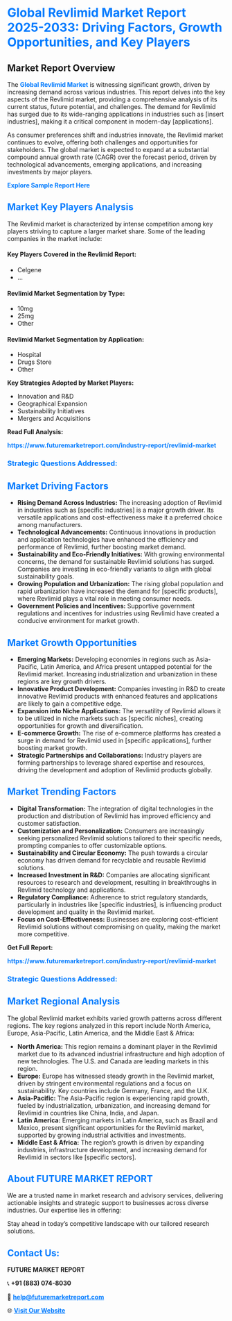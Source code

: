 <h1 style="color: #007BFF;">Global Revlimid Market Report 2025-2033: Driving Factors, Growth Opportunities, and Key Players</h1>

<section id="overview">
<h2>Market Report Overview</h2>
<p>The <a href="https://www.futuremarketreport.com/industry-report/revlimid-market" style="color: #007BFF; text-decoration: none;"><strong>Global Revlimid Market</strong></a> is witnessing significant growth, driven by increasing demand across various industries. This report delves into the key aspects of the Revlimid market, providing a comprehensive analysis of its current status, future potential, and challenges. The demand for Revlimid has surged due to its wide-ranging applications in industries such as [insert industries], making it a critical component in modern-day [applications].</p>
<p>As consumer preferences shift and industries innovate, the Revlimid market continues to evolve, offering both challenges and opportunities for stakeholders. The global market is expected to expand at a substantial compound annual growth rate (CAGR) over the forecast period, driven by technological advancements, emerging applications, and increasing investments by major players.</p>
</section>

<section id="overview">
<p><a href="https://www.futuremarketreport.com/request-sample/reportId=103090" style="color: #007BFF; text-decoration: none;"><strong>Explore Sample Report Here</strong></a></p>
</section>

<section id="key-players">
<h2 style="color: #007BFF;">Market Key Players Analysis</h2>
<p>The Revlimid market is characterized by intense competition among key players striving to capture a larger market share. Some of the leading companies in the market include:</p>
<h4>Key Players Covered in the Revlimid Report:</h4>
<ul><li>Celgene</li><li>...</li></ul>
<h4>Revlimid Market Segmentation by Type:</h4>
<ul><li>10mg</li><li>25mg</li><li>Other</li></ul>

<h4>Revlimid Market Segmentation by Application:</h4>
<ul><li>Hospital</li><li>Drugs Store</li><li>Other</li></ul>
<p><strong>Key Strategies Adopted by Market Players:</strong></p>
<ul>
<li>Innovation and R&D</li>
<li>Geographical Expansion</li>
<li>Sustainability Initiatives</li>
<li>Mergers and Acquisitions</li>
</ul>
</section>

<section>
<p><strong>Read Full Analysis: </strong></p><a href="https://www.futuremarketreport.com/industry-report/revlimid-market" style="color: #007BFF; text-decoration: none;"><strong>https://www.futuremarketreport.com/industry-report/revlimid-market</strong></a>
<h3 style="color: #007BFF;">Strategic Questions Addressed:</h3>
</section>

<section id="driving-factors">
<h2 style="color: #007BFF;">Market Driving Factors</h2>
<ul>
<li><strong>Rising Demand Across Industries:</strong> The increasing adoption of Revlimid in industries such as [specific industries] is a major growth driver. Its versatile applications and cost-effectiveness make it a preferred choice among manufacturers.</li>
<li><strong>Technological Advancements:</strong> Continuous innovations in production and application technologies have enhanced the efficiency and performance of Revlimid, further boosting market demand.</li>
<li><strong>Sustainability and Eco-Friendly Initiatives:</strong> With growing environmental concerns, the demand for sustainable Revlimid solutions has surged. Companies are investing in eco-friendly variants to align with global sustainability goals.</li>
<li><strong>Growing Population and Urbanization:</strong> The rising global population and rapid urbanization have increased the demand for [specific products], where Revlimid plays a vital role in meeting consumer needs.</li>
<li><strong>Government Policies and Incentives:</strong> Supportive government regulations and incentives for industries using Revlimid have created a conducive environment for market growth.</li>
</ul>
</section>

<section id="growth-opportunities">
<h2 style="color: #007BFF;">Market Growth Opportunities</h2>
<ul>
<li><strong>Emerging Markets:</strong> Developing economies in regions such as Asia-Pacific, Latin America, and Africa present untapped potential for the Revlimid market. Increasing industrialization and urbanization in these regions are key growth drivers.</li>
<li><strong>Innovative Product Development:</strong> Companies investing in R&D to create innovative Revlimid products with enhanced features and applications are likely to gain a competitive edge.</li>
<li><strong>Expansion into Niche Applications:</strong> The versatility of Revlimid allows it to be utilized in niche markets such as [specific niches], creating opportunities for growth and diversification.</li>
<li><strong>E-commerce Growth:</strong> The rise of e-commerce platforms has created a surge in demand for Revlimid used in [specific applications], further boosting market growth.</li>
<li><strong>Strategic Partnerships and Collaborations:</strong> Industry players are forming partnerships to leverage shared expertise and resources, driving the development and adoption of Revlimid products globally.</li>
</ul>
</section>

<section id="trending-factors">
<h2 style="color: #007BFF;">Market Trending Factors</h2>
<ul>
<li><strong>Digital Transformation:</strong> The integration of digital technologies in the production and distribution of Revlimid has improved efficiency and customer satisfaction.</li>
<li><strong>Customization and Personalization:</strong> Consumers are increasingly seeking personalized Revlimid solutions tailored to their specific needs, prompting companies to offer customizable options.</li>
<li><strong>Sustainability and Circular Economy:</strong> The push towards a circular economy has driven demand for recyclable and reusable Revlimid solutions.</li>
<li><strong>Increased Investment in R&D:</strong> Companies are allocating significant resources to research and development, resulting in breakthroughs in Revlimid technology and applications.</li>
<li><strong>Regulatory Compliance:</strong> Adherence to strict regulatory standards, particularly in industries like [specific industries], is influencing product development and quality in the Revlimid market.</li>
<li><strong>Focus on Cost-Effectiveness:</strong> Businesses are exploring cost-efficient Revlimid solutions without compromising on quality, making the market more competitive.</li>
</ul>
</section>

<section>
<p><strong>Get Full Report: </strong></p><a href="https://www.futuremarketreport.com/industry-report/revlimid-market" style="color: #007BFF; text-decoration: none;"><strong>https://www.futuremarketreport.com/industry-report/revlimid-market</strong></a>
<h3 style="color: #007BFF;">Strategic Questions Addressed:</h3>
</section>


<section id="regional-analysis">
<h2 style="color: #007BFF;">Market Regional Analysis</h2>
<p>The global Revlimid market exhibits varied growth patterns across different regions. The key regions analyzed in this report include North America, Europe, Asia-Pacific, Latin America, and the Middle East & Africa:</p>
<ul>
<li><strong>North America:</strong> This region remains a dominant player in the Revlimid market due to its advanced industrial infrastructure and high adoption of new technologies. The U.S. and Canada are leading markets in this region.</li>
<li><strong>Europe:</strong> Europe has witnessed steady growth in the Revlimid market, driven by stringent environmental regulations and a focus on sustainability. Key countries include Germany, France, and the U.K.</li>
<li><strong>Asia-Pacific:</strong> The Asia-Pacific region is experiencing rapid growth, fueled by industrialization, urbanization, and increasing demand for Revlimid in countries like China, India, and Japan.</li>
<li><strong>Latin America:</strong> Emerging markets in Latin America, such as Brazil and Mexico, present significant opportunities for the Revlimid market, supported by growing industrial activities and investments.</li>
<li><strong>Middle East & Africa:</strong> The region’s growth is driven by expanding industries, infrastructure development, and increasing demand for Revlimid in sectors like [specific sectors].</li>
</ul>
</section>

<footer>
<h2 style="color: #007BFF;">About FUTURE MARKET REPORT</h2>
<p>We are a trusted name in market research and advisory services, delivering actionable insights and strategic support to businesses across diverse industries. Our expertise lies in offering:</p>

<p>Stay ahead in today’s competitive landscape with our tailored research solutions.</p>

<h2 style="color: #007BFF;">Contact Us:</h2>
<p><strong>FUTURE MARKET REPORT</strong></p>
<p>📞 <strong>+91 (883) 074-8030</strong></p>
<p>📧 <strong><a href="mailto:help@futuremarketreport.com" style="color: #007BFF;">help@futuremarketreport.com</a></strong></p>
<p>🌐 <strong><a href="https://www.futuremarketreport.com/" style="color: #007BFF;">Visit Our Website</a></strong></p>
</footer>